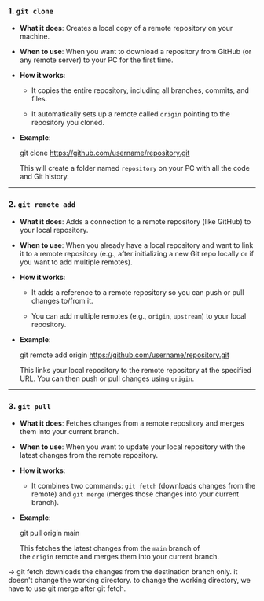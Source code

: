 

### 1. **`git clone`**

- **What it does**: Creates a local copy of a remote repository on your machine.
    
- **When to use**: When you want to download a repository from GitHub (or any remote server) to your PC for the first time.
    
- **How it works**:
    
    - It copies the entire repository, including all branches, commits, and files.
        
    - It automatically sets up a remote called `origin` pointing to the repository you cloned.
        
- **Example**:
    
    git clone https://github.com/username/repository.git
    
    This will create a folder named `repository` on your PC with all the code and Git history.
    

---

### 2. **`git remote add`**

- **What it does**: Adds a connection to a remote repository (like GitHub) to your local repository.
    
- **When to use**: When you already have a local repository and want to link it to a remote repository (e.g., after initializing a new Git repo locally or if you want to add multiple remotes).
    
- **How it works**:
    
    - It adds a reference to a remote repository so you can push or pull changes to/from it.
        
    - You can add multiple remotes (e.g., `origin`, `upstream`) to your local repository.
        
- **Example**:
    
    git remote add origin https://github.com/username/repository.git
    
    This links your local repository to the remote repository at the specified URL. You can then push or pull changes using `origin`.
    

---

### 3. **`git pull`**

- **What it does**: Fetches changes from a remote repository and merges them into your current branch.
    
- **When to use**: When you want to update your local repository with the latest changes from the remote repository.
    
- **How it works**:
    
    - It combines two commands: `git fetch` (downloads changes from the remote) and `git merge` (merges those changes into your current branch).
        
- **Example**:
    
    git pull origin main
    
    This fetches the latest changes from the `main` branch of the `origin` remote and merges them into your current branch.




-> git fetch downloads the changes from the destination branch only. it doesn't change the working directory. to change the working directory, we have to use git merge after git fetch.